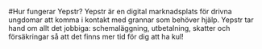 #Hur fungerar Yepstr?
Yepstr är en digital marknadsplats för drivna ungdomar att komma i kontakt med grannar som behöver hjälp. Yepstr tar hand om allt det jobbiga: schemaläggning, utbetalning, skatter och försäkringar så att det finns mer tid för dig att ha kul!
